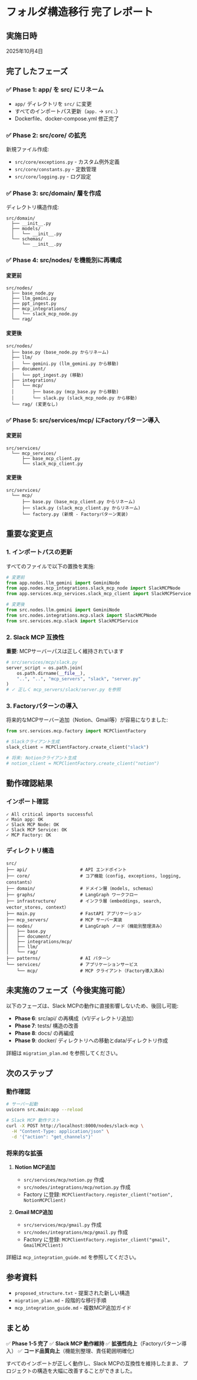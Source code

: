 # フォルダ構造移行 完了レポート

## 実施日時
2025年10月4日

## 完了したフェーズ

### ✅ Phase 1: app/ を src/ にリネーム
- `app/` ディレクトリを `src/` に変更
- すべてのインポートパス更新（`app.` → `src.`）
- Dockerfile、docker-compose.yml 修正完了

### ✅ Phase 2: src/core/ の拡充
新規ファイル作成:
- `src/core/exceptions.py` - カスタム例外定義
- `src/core/constants.py` - 定数管理
- `src/core/logging.py` - ログ設定

### ✅ Phase 3: src/domain/ 層を作成
ディレクトリ構造作成:
```
src/domain/
  ├── __init__.py
  ├── models/
  │   └── __init__.py
  └── schemas/
      └── __init__.py
```

### ✅ Phase 4: src/nodes/ を機能別に再構成

#### 変更前
```
src/nodes/
  ├── base_node.py
  ├── llm_gemini.py
  ├── ppt_ingest.py
  ├── mcp_integrations/
  │   └── slack_mcp_node.py
  └── rag/
```

#### 変更後
```
src/nodes/
  ├── base.py (base_node.py からリネーム)
  ├── llm/
  │   └── gemini.py (llm_gemini.py から移動)
  ├── document/
  │   └── ppt_ingest.py (移動)
  ├── integrations/
  │   └── mcp/
  │       ├── base.py (mcp_base.py から移動)
  │       └── slack.py (slack_mcp_node.py から移動)
  └── rag/ (変更なし)
```

### ✅ Phase 5: src/services/mcp/ にFactoryパターン導入

#### 変更前
```
src/services/
  └── mcp_services/
      ├── base_mcp_client.py
      └── slack_mcp_client.py
```

#### 変更後
```
src/services/
  └── mcp/
      ├── base.py (base_mcp_client.py からリネーム)
      ├── slack.py (slack_mcp_client.py からリネーム)
      └── factory.py (新規 - Factoryパターン実装)
```

## 重要な変更点

### 1. インポートパスの更新
すべてのファイルで以下の置換を実施:
```python
# 変更前
from app.nodes.llm_gemini import GeminiNode
from app.nodes.mcp_integrations.slack_mcp_node import SlackMCPNode
from app.services.mcp_services.slack_mcp_client import SlackMCPService

# 変更後
from src.nodes.llm.gemini import GeminiNode
from src.nodes.integrations.mcp.slack import SlackMCPNode
from src.services.mcp.slack import SlackMCPService
```

### 2. Slack MCP 互換性
**重要**: MCPサーバーパスは正しく維持されています
```python
# src/services/mcp/slack.py
server_script = os.path.join(
    os.path.dirname(__file__),
    "..", "..", "mcp_servers", "slack", "server.py"
)
# ✓ 正しく mcp_servers/slack/server.py を参照
```

### 3. Factoryパターンの導入
将来的なMCPサーバー追加（Notion、Gmail等）が容易になりました:
```python
from src.services.mcp.factory import MCPClientFactory

# Slackクライアント生成
slack_client = MCPClientFactory.create_client("slack")

# 将来: Notionクライアント生成
# notion_client = MCPClientFactory.create_client("notion")
```

## 動作確認結果

### インポート確認
```
✓ All critical imports successful
✓ Main app: OK
✓ Slack MCP Node: OK
✓ Slack MCP Service: OK
✓ MCP Factory: OK
```

### ディレクトリ構造
```
src/
├── api/                    # API エンドポイント
├── core/                   # コア機能（config, exceptions, logging, constants）
├── domain/                 # ドメイン層（models, schemas）
├── graphs/                 # LangGraph ワークフロー
├── infrastructure/         # インフラ層（embeddings, search, vector_stores, context）
├── main.py                 # FastAPI アプリケーション
├── mcp_servers/            # MCP サーバー実装
├── nodes/                  # LangGraph ノード（機能別整理済み）
│   ├── base.py
│   ├── document/
│   ├── integrations/mcp/
│   ├── llm/
│   └── rag/
├── patterns/               # AI パターン
└── services/               # アプリケーションサービス
    └── mcp/                # MCP クライアント（Factory導入済み）
```

## 未実施のフェーズ（今後実施可能）

以下のフェーズは、Slack MCPの動作に直接影響しないため、後回し可能:

- **Phase 6**: src/api/ の再構成（v1/ディレクトリ追加）
- **Phase 7**: tests/ 構造の改善
- **Phase 8**: docs/ の再編成
- **Phase 9**: docker/ ディレクトリへの移動とdata/ディレクトリ作成

詳細は `migration_plan.md` を参照してください。

## 次のステップ

### 動作確認
```bash
# サーバー起動
uvicorn src.main:app --reload

# Slack MCP 動作テスト
curl -X POST http://localhost:8000/nodes/slack-mcp \
  -H "Content-Type: application/json" \
  -d '{"action": "get_channels"}'
```

### 将来的な拡張

1. **Notion MCP追加**
   - `src/services/mcp/notion.py` 作成
   - `src/nodes/integrations/mcp/notion.py` 作成
   - Factory に登録: `MCPClientFactory.register_client("notion", NotionMCPClient)`

2. **Gmail MCP追加**
   - `src/services/mcp/gmail.py` 作成
   - `src/nodes/integrations/mcp/gmail.py` 作成
   - Factory に登録: `MCPClientFactory.register_client("gmail", GmailMCPClient)`

詳細は `mcp_integration_guide.md` を参照してください。

## 参考資料

- `proposed_structure.txt` - 提案された新しい構造
- `migration_plan.md` - 段階的な移行手順
- `mcp_integration_guide.md` - 複数MCP追加ガイド

## まとめ

✅ **Phase 1-5 完了**
✅ **Slack MCP 動作維持**
✅ **拡張性向上**（Factoryパターン導入）
✅ **コード品質向上**（機能別整理、責任範囲明確化）

すべてのインポートが正しく動作し、Slack MCPの互換性を維持したまま、
プロジェクトの構造を大幅に改善することができました。
